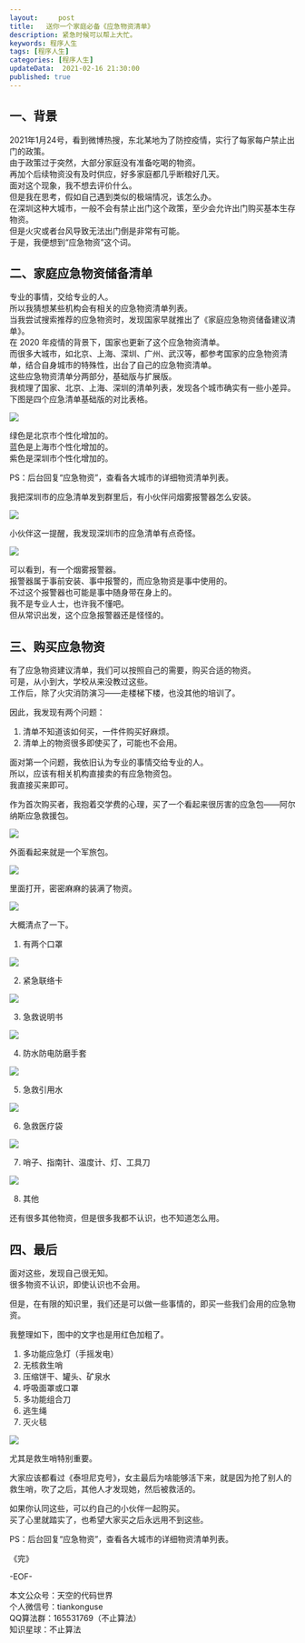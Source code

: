 ```yaml
---   
layout:     post  
title:   送你一个家庭必备《应急物资清单》
description: 紧急时候可以帮上大忙。       
keywords: 程序人生  
tags: [程序人生]    
categories: [程序人生]  
updateData:  2021-02-16 21:30:00  
published: true  
---  
```


## 一、背景  


2021年1月24号，看到微博热搜，东北某地为了防控疫情，实行了每家每户禁止出门的政策。  
由于政策过于突然，大部分家庭没有准备吃喝的物资。  
再加个后续物资没有及时供应，好多家庭都几乎断粮好几天。  
面对这个现象，我不想去评价什么。  
但是我在思考，假如自己遇到类似的极端情况，该怎么办。  
在深圳这种大城市，一般不会有禁止出门这个政策，至少会允许出门购买基本生存物资。  
但是火灾或者台风导致无法出门倒是非常有可能。  
于是，我便想到“应急物资”这个词。  


## 二、家庭应急物资储备清单  


专业的事情，交给专业的人。  
所以我猜想某些机构会有相关的应急物资清单列表。  
当我尝试搜索推荐的应急物资时，发现国家早就推出了《家庭应急物资储备建议清单》。  
在 2020 年疫情的背景下，国家也更新了这个应急物资清单。  
而很多大城市，如北京、上海、深圳、广州、武汉等，都参考国家的应急物资清单，结合自身城市的特殊性，出台了自己的应急物资清单。  
这些应急物资清单分两部分，基础版与扩展版。  
我梳理了国家、北京、上海、深圳的清单列表，发现各个城市确实有一些小差异。  
下图是四个应急清单基础版的对比表格。  


![](https://mmbiz.qpic.cn/mmbiz_jpg/ibIkTFicotcCZ6m21D3PMzFEqXzH5fSiaqjIXia1X4yDMJIMLWbz6Ry15daAiaft1iaWRLL41mJDOjENia7vbzjKOxdiag/640?wx_fmt=jpeg&tp=webp&wxfrom=5&wx_lazy=1&wx_co=1)  


绿色是北京市个性化增加的。  
蓝色是上海市个性化增加的。  
紫色是深圳市个性化增加的。  


PS：后台回复“应急物资”，查看各大城市的详细物资清单列表。  


我把深圳市的应急清单发到群里后，有小伙伴问烟雾报警器怎么安装。  


![](https://mmbiz.qpic.cn/mmbiz_jpg/ibIkTFicotcCZ6m21D3PMzFEqXzH5fSiaqjDAeZkVLUNWje2KhPL7VO6TU4Ea8v7MibCqyP1UUOo3BcicQxXyTbUyRQ/640?wx_fmt=jpeg&tp=webp&wxfrom=5&wx_lazy=1&wx_co=1)


小伙伴这一提醒，我发现深圳市的应急清单有点奇怪。  


![](https://mmbiz.qpic.cn/mmbiz_jpg/ibIkTFicotcCZ6m21D3PMzFEqXzH5fSiaqjWI0EUaYn1JYnr0bypQzmK36UqYE0DIFjUr4BtSf6sYqMk9V4wibyv1w/640?wx_fmt=jpeg&tp=webp&wxfrom=5&wx_lazy=1&wx_co=1)


可以看到，有一个烟雾报警器。  
报警器属于事前安装、事中报警的，而应急物资是事中使用的。  
不过这个报警器也可能是事中随身带在身上的。  
我不是专业人士，也许我不懂吧。  
但从常识出发，这个应急报警器还是怪怪的。  


## 三、购买应急物资  


有了应急物资建议清单，我们可以按照自己的需要，购买合适的物资。  
可是，从小到大，学校从来没教过这些。  
工作后，除了火灾消防演习——走楼梯下楼，也没其他的培训了。  


因此，我发现有两个问题：  


1. 清单不知道该如何买，一件件购买好麻烦。  
2. 清单上的物资很多即使买了，可能也不会用。  


面对第一个问题，我依旧认为专业的事情交给专业的人。  
所以，应该有相关机构直接卖的有应急物资包。  
我直接买来即可。  


作为首次购买者，我抱着交学费的心理，买了一个看起来很厉害的应急包——阿尔纳斯应急救援包。  

![](https://mmbiz.qpic.cn/mmbiz_jpg/ibIkTFicotcCZ6m21D3PMzFEqXzH5fSiaqj02fqUic27VXARrWAKEUBjgtszsP966CPL84ZMqicewHXCJIk6jhROd1g/640?wx_fmt=jpeg&tp=webp&wxfrom=5&wx_lazy=1&wx_co=1)  


外面看起来就是一个军旅包。  


![](https://mmbiz.qpic.cn/mmbiz_jpg/ibIkTFicotcCZ6m21D3PMzFEqXzH5fSiaqjUB6HFib7VniasM9VQYWZzCo7GSxiapcM0laTdQgrUibyiae8ic6wDzZVFEiaA/640?wx_fmt=jpeg&tp=webp&wxfrom=5&wx_lazy=1&wx_co=1)


里面打开，密密麻麻的装满了物资。  


![](https://mmbiz.qpic.cn/mmbiz_jpg/ibIkTFicotcCZ6m21D3PMzFEqXzH5fSiaqjcP4dLLJNj3hJRPHeSoibT7B5Ubv0Q21WsphObVhG77ZyNc3Jcx8CcdQ/640?wx_fmt=jpeg&tp=webp&wxfrom=5&wx_lazy=1&wx_co=1)


大概清点了一下。  


1. 有两个口罩  


![](https://mmbiz.qpic.cn/mmbiz_jpg/ibIkTFicotcCZ6m21D3PMzFEqXzH5fSiaqjjWhrgMwlADpvqE585icyQFVSNJYariaJQVBo8uTQhTQeowM2gqARe4QQ/640?wx_fmt=jpeg&tp=webp&wxfrom=5&wx_lazy=1&wx_co=1)


2. 紧急联络卡  


![](https://mmbiz.qpic.cn/mmbiz_jpg/ibIkTFicotcCZ6m21D3PMzFEqXzH5fSiaqjJDTYQnTtGfuSD4FRHy9SOia58Zkc909LvVkTSibMac1tQtnmyAryfcdw/640?wx_fmt=jpeg&tp=webp&wxfrom=5&wx_lazy=1&wx_co=1)


3. 急救说明书  


![](https://mmbiz.qpic.cn/mmbiz_jpg/ibIkTFicotcCZ6m21D3PMzFEqXzH5fSiaqj2yqL1MAticECUEzWBcHRZWibt0priarHlXcc4fQJ2g1vu9nbSrCUSopcg/640?wx_fmt=jpeg&tp=webp&wxfrom=5&wx_lazy=1&wx_co=1)


4. 防水防电防磨手套  


![](https://mmbiz.qpic.cn/mmbiz_jpg/ibIkTFicotcCZ6m21D3PMzFEqXzH5fSiaqjVMvc7sUcmVCYicf3XibHINwQyU3bEk3VqC1Vdqfiaqw2fjzpYcGsXETkw/640?wx_fmt=jpeg&tp=webp&wxfrom=5&wx_lazy=1&wx_co=1)


5. 急救引用水  


![](https://mmbiz.qpic.cn/mmbiz_jpg/ibIkTFicotcCZ6m21D3PMzFEqXzH5fSiaqjibOsDw3tG3KDQdzKgmwmdSgeyHaCUGY1I7JASyow7NianXqMEbalZL8Q/640?wx_fmt=jpeg&tp=webp&wxfrom=5&wx_lazy=1&wx_co=1)


6. 急救医疗袋  


![](https://mmbiz.qpic.cn/mmbiz_jpg/ibIkTFicotcCZ6m21D3PMzFEqXzH5fSiaqjUCNnVsqOQ9ib1na4JC6rwAyicnlgthmcNzNFyFicib3FW9D6B8aP0sXjzw/640?wx_fmt=jpeg&tp=webp&wxfrom=5&wx_lazy=1&wx_co=1)



7. 哨子、指南针、温度计、灯、工具刀  


![](https://mmbiz.qpic.cn/mmbiz_jpg/ibIkTFicotcCZ6m21D3PMzFEqXzH5fSiaqjSJ8iccGqgPtJ9I4b4hu2mzW7t6MJ2Qa5aolaDqAAd8F2Ruo88yXrOvQ/640?wx_fmt=jpeg&tp=webp&wxfrom=5&wx_lazy=1&wx_co=1)



8. 其他  


还有很多其他物资，但是很多我都不认识，也不知道怎么用。  


## 四、最后  


面对这些，发现自己很无知。  
很多物资不认识，即使认识也不会用。  


但是，在有限的知识里，我们还是可以做一些事情的，即买一些我们会用的应急物资。  


我整理如下，图中的文字也是用红色加粗了。  


1. 多功能应急灯（手摇发电）  
2. 无核救生哨  
3. 压缩饼干、罐头、矿泉水  
4. 呼吸面罩或口罩  
5. 多功能组合刀  
6. 逃生绳  
7. 灭火毯  


![](https://mmbiz.qpic.cn/mmbiz_jpg/ibIkTFicotcCZ6m21D3PMzFEqXzH5fSiaqjIXia1X4yDMJIMLWbz6Ry15daAiaft1iaWRLL41mJDOjENia7vbzjKOxdiag/640?wx_fmt=jpeg&tp=webp&wxfrom=5&wx_lazy=1&wx_co=1)  


尤其是救生哨特别重要。  


大家应该都看过《泰坦尼克号》，女主最后为啥能够活下来，就是因为抢了别人的救生哨，吹了之后，其他人才发现她，然后被救活的。  


如果你认同这些，可以约自己的小伙伴一起购买。  
买了心里就踏实了，也希望大家买之后永远用不到这些。  


PS：后台回复“应急物资”，查看各大城市的详细物资清单列表。  


《完》  
  

-EOF-  



本文公众号：天空的代码世界  
个人微信号：tiankonguse  
QQ算法群：165531769（不止算法）  
知识星球：不止算法  

